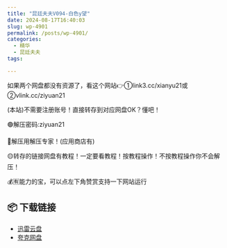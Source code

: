 ```yaml
---
title: "昆廷夫夫V094-白色y望"
date: 2024-08-17T16:40:03
slug: wp-4901
permalink: /posts/wp-4901/
categories:
  - 精华
  - 昆廷夫夫
tags:

---
```


如果两个网盘都没有资源了，看这个网站👉①link3.cc/xianyu21或②vlink.cc/ziyuan21

(本站)不需要注册账号！直接转存到对应网盘OK？懂吧！

🟢解压密码:ziyuan21

🔵解压用解压专家！(应用商店有)

🟡转存的链接网盘有教程！一定要看教程！按教程操作！不按教程操作你不会解压！

💰🈶能力的宝，可以点左下角赞赏支持一下网站运行

## 📦 下载链接
- [迅雷云盘](https://blziyuan21.com/pay-download/4901?key=887128089b&down_id=0)
- [夸克网盘](https://blziyuan21.com/pay-download/4901?key=887128089b&down_id=1)

